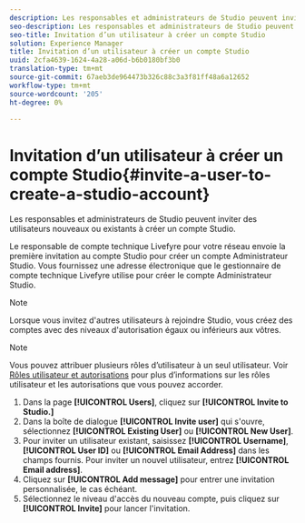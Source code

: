 ```yaml
---
description: Les responsables et administrateurs de Studio peuvent inviter des utilisateurs nouveaux ou existants à créer un compte Studio.
seo-description: Les responsables et administrateurs de Studio peuvent inviter des utilisateurs nouveaux ou existants à créer un compte Studio.
seo-title: Invitation d’un utilisateur à créer un compte Studio
solution: Experience Manager
title: Invitation d’un utilisateur à créer un compte Studio
uuid: 2cfa4639-1624-4a28-a06d-b6b0180bf3b0
translation-type: tm+mt
source-git-commit: 67aeb3de964473b326c88c3a3f81ff48a6a12652
workflow-type: tm+mt
source-wordcount: '205'
ht-degree: 0%

---
```



# Invitation d’un utilisateur à créer un compte Studio{#invite-a-user-to-create-a-studio-account}

Les responsables et administrateurs de Studio peuvent inviter des utilisateurs nouveaux ou existants à créer un compte Studio.

Le responsable de compte technique Livefyre pour votre réseau envoie la première invitation au compte Studio pour créer un compte Administrateur Studio. Vous fournissez une adresse électronique que le gestionnaire de compte technique Livefyre utilise pour créer le compte Administrateur Studio.

>[!NOTE]
>
>Lorsque vous invitez d&#39;autres utilisateurs à rejoindre Studio, vous créez des comptes avec des niveaux d&#39;autorisation égaux ou inférieurs aux vôtres.

>[!NOTE]
>
>Vous pouvez attribuer plusieurs rôles d’utilisateur à un seul utilisateur. Voir [Rôles utilisateur et autorisations](../c-users-creating-accounts-with-studio-access/c-user-types.md#c_user_types) pour plus d’informations sur les rôles utilisateur et les autorisations que vous pouvez accorder.

1. Dans la page **[!UICONTROL Users]**, cliquez sur **[!UICONTROL Invite to Studio.]**
1. Dans la boîte de dialogue **[!UICONTROL Invite user]** qui s&#39;ouvre, sélectionnez **[!UICONTROL Existing User]** ou **[!UICONTROL New User]**.
1. Pour inviter un utilisateur existant, saisissez **[!UICONTROL Username]**, **[!UICONTROL User ID]** ou **[!UICONTROL Email Address]** dans les champs fournis. Pour inviter un nouvel utilisateur, entrez **[!UICONTROL Email address]**.
1. Cliquez sur **[!UICONTROL Add message]** pour entrer une invitation personnalisée, le cas échéant.
1. Sélectionnez le niveau d&#39;accès du nouveau compte, puis cliquez sur **[!UICONTROL Invite]** pour lancer l&#39;invitation.
